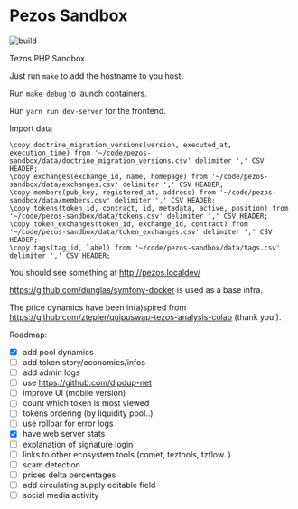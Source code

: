 # Pezos Sandbox

![build](https://github.com/bzzhh/pezos-sandbox/workflows/main/badge.svg)

Tezos PHP Sandbox

Just run `make` to add the hostname to you host.

Run `make debug` to launch containers.

Run `yarn run dev-server` for the frontend.

Import data

```
\copy doctrine_migration_versions(version, executed_at, execution_time) from '~/code/pezos-sandbox/data/doctrine_migration_versions.csv' delimiter ',' CSV HEADER;
\copy exchanges(exchange_id, name, homepage) from '~/code/pezos-sandbox/data/exchanges.csv' delimiter ',' CSV HEADER;
\copy members(pub_key, registered_at, address) from '~/code/pezos-sandbox/data/members.csv' delimiter ',' CSV HEADER;
\copy tokens(token_id, contract, id, metadata, active, position) from '~/code/pezos-sandbox/data/tokens.csv' delimiter ',' CSV HEADER;
\copy token_exchanges(token_id, exchange_id, contract) from '~/code/pezos-sandbox/data/token_exchanges.csv' delimiter ',' CSV HEADER;
\copy tags(tag_id, label) from '~/code/pezos-sandbox/data/tags.csv' delimiter ',' CSV HEADER;
```

You should see something at http://pezos.localdev/

https://github.com/dunglas/symfony-docker is used as a base infra.

The price dynamics have been in(a)spired from https://github.com/ztepler/quipuswap-tezos-analysis-colab (thank you!).

Roadmap:

-   [x] add pool dynamics
-   [ ] add token story/economics/infos
-   [ ] add admin logs
-   [ ] use https://github.com/dipdup-net
-   [ ] improve UI (mobile version)
-   [ ] count which token is most viewed
-   [ ] tokens ordering (by liquidity pool..)
-   [ ] use rollbar for error logs
-   [x] have web server stats
-   [ ] explanation of signature login
-   [ ] links to other ecosystem tools (comet, teztools, tzflow..)
-   [ ] scam detection
-   [ ] prices delta percentages
-   [ ] add circulating supply editable field
-   [ ] social media activity
